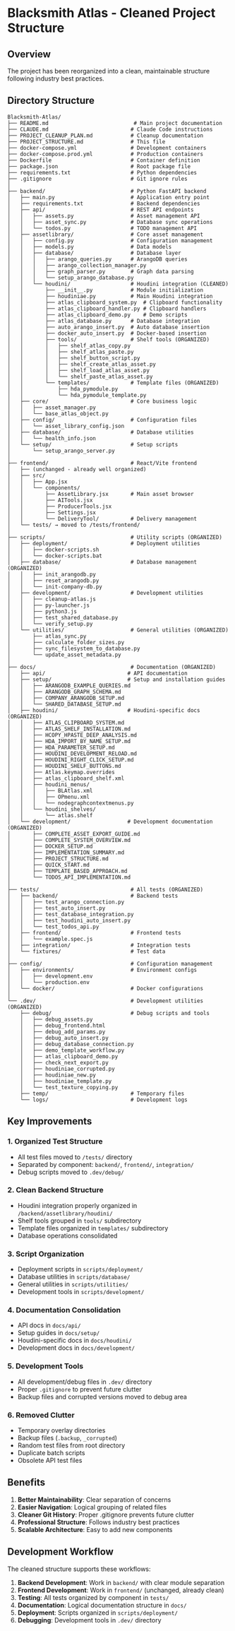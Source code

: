 # Blacksmith Atlas - Cleaned Project Structure

## Overview
The project has been reorganized into a clean, maintainable structure following industry best practices.

## Directory Structure

```
Blacksmith-Atlas/
├── README.md                           # Main project documentation
├── CLAUDE.md                          # Claude Code instructions
├── PROJECT_CLEANUP_PLAN.md            # Cleanup documentation
├── PROJECT_STRUCTURE.md               # This file
├── docker-compose.yml                 # Development containers
├── docker-compose.prod.yml            # Production containers
├── Dockerfile                         # Container definition
├── package.json                       # Root package file
├── requirements.txt                   # Python dependencies
├── .gitignore                         # Git ignore rules
│
├── backend/                           # Python FastAPI backend
│   ├── main.py                        # Application entry point
│   ├── requirements.txt               # Backend dependencies
│   ├── api/                           # REST API endpoints
│   │   ├── assets.py                  # Asset management API
│   │   ├── asset_sync.py              # Database sync operations
│   │   └── todos.py                   # TODO management API
│   ├── assetlibrary/                  # Core asset management
│   │   ├── config.py                  # Configuration management
│   │   ├── models.py                  # Data models
│   │   ├── database/                  # Database layer
│   │   │   ├── arango_queries.py      # ArangoDB queries
│   │   │   ├── arango_collection_manager.py
│   │   │   ├── graph_parser.py        # Graph data parsing
│   │   │   └── setup_arango_database.py
│   │   └── houdini/                   # Houdini integration (CLEANED)
│   │       ├── __init__.py            # Module initialization
│   │       ├── houdiniae.py           # Main Houdini integration
│   │       ├── atlas_clipboard_system.py  # Clipboard functionality
│   │       ├── atlas_clipboard_handler.py # Clipboard handlers
│   │       ├── atlas_clipboard_demo.py    # Demo scripts
│   │       ├── atlas_database.py      # Database integration
│   │       ├── auto_arango_insert.py  # Auto database insertion
│   │       ├── docker_auto_insert.py  # Docker-based insertion
│   │       ├── tools/                 # Shelf tools (ORGANIZED)
│   │       │   ├── shelf_atlas_copy.py
│   │       │   ├── shelf_atlas_paste.py
│   │       │   ├── shelf_button_script.py
│   │       │   ├── shelf_create_atlas_asset.py
│   │       │   ├── shelf_load_atlas_asset.py
│   │       │   └── shelf_paste_atlas_asset.py
│   │       └── templates/             # Template files (ORGANIZED)
│   │           ├── hda_pymodule.py
│   │           └── hda_pymodule_template.py
│   ├── core/                          # Core business logic
│   │   ├── asset_manager.py
│   │   └── base_atlas_object.py
│   ├── config/                        # Configuration files
│   │   └── asset_library_config.json
│   ├── database/                      # Database utilities
│   │   └── health_info.json
│   └── setup/                         # Setup scripts
│       └── setup_arango_server.py
│
├── frontend/                          # React/Vite frontend
│   ├── (unchanged - already well organized)
│   ├── src/
│   │   ├── App.jsx
│   │   └── components/
│   │       ├── AssetLibrary.jsx       # Main asset browser
│   │       ├── AITools.jsx
│   │       ├── ProducerTools.jsx
│   │       ├── Settings.jsx
│   │       └── DeliveryTool/          # Delivery management
│   └── tests/ → moved to /tests/frontend/
│
├── scripts/                           # Utility scripts (ORGANIZED)
│   ├── deployment/                    # Deployment utilities
│   │   ├── docker-scripts.sh
│   │   └── docker-scripts.bat
│   ├── database/                      # Database management (ORGANIZED)
│   │   ├── init_arangodb.py
│   │   ├── reset_arangodb.py
│   │   └── init-company-db.py
│   ├── development/                   # Development utilities
│   │   ├── cleanup-atlas.js
│   │   ├── py-launcher.js
│   │   ├── python3.js
│   │   ├── test_shared_database.py
│   │   └── verify_setup.py
│   └── utilities/                     # General utilities (ORGANIZED)
│       ├── atlas_sync.py
│       ├── calculate_folder_sizes.py
│       ├── sync_filesystem_to_database.py
│       └── update_asset_metadata.py
│
├── docs/                              # Documentation (ORGANIZED)
│   ├── api/                          # API documentation
│   ├── setup/                        # Setup and installation guides
│   │   ├── ARANGODB_EXAMPLE_QUERIES.md
│   │   ├── ARANGODB_GRAPH_SCHEMA.md
│   │   ├── COMPANY_ARANGODB_SETUP.md
│   │   └── SHARED_DATABASE_SETUP.md
│   ├── houdini/                      # Houdini-specific docs (ORGANIZED)
│   │   ├── ATLAS_CLIPBOARD_SYSTEM.md
│   │   ├── ATLAS_SHELF_INSTALLATION.md
│   │   ├── HCOPY_HPASTE_DEEP_ANALYSIS.md
│   │   ├── HDA_IMPORT_BY_NAME_SETUP.md
│   │   ├── HDA_PARAMETER_SETUP.md
│   │   ├── HOUDINI_DEVELOPMENT_RELOAD.md
│   │   ├── HOUDINI_RIGHT_CLICK_SETUP.md
│   │   ├── HOUDINI_SHELF_BUTTONS.md
│   │   ├── Atlas.keymap.overrides
│   │   ├── atlas_clipboard_shelf.xml
│   │   ├── houdini_menus/
│   │   │   ├── BLAtlas.xml
│   │   │   ├── OPmenu.xml
│   │   │   └── nodegraphcontextmenus.py
│   │   └── houdini_shelves/
│   │       └── atlas.shelf
│   └── development/                  # Development documentation (ORGANIZED)
│       ├── COMPLETE_ASSET_EXPORT_GUIDE.md
│       ├── COMPLETE_SYSTEM_OVERVIEW.md
│       ├── DOCKER_SETUP.md
│       ├── IMPLEMENTATION_SUMMARY.md
│       ├── PROJECT_STRUCTURE.md
│       ├── QUICK_START.md
│       ├── TEMPLATE_BASED_APPROACH.md
│       └── TODOS_API_IMPLEMENTATION.md
│
├── tests/                             # All tests (ORGANIZED)
│   ├── backend/                       # Backend tests
│   │   ├── test_arango_connection.py
│   │   ├── test_auto_insert.py
│   │   ├── test_database_integration.py
│   │   ├── test_houdini_auto_insert.py
│   │   └── test_todos_api.py
│   ├── frontend/                      # Frontend tests
│   │   └── example.spec.js
│   ├── integration/                   # Integration tests
│   └── fixtures/                      # Test data
│
├── config/                            # Configuration management
│   ├── environments/                  # Environment configs
│   │   ├── development.env
│   │   └── production.env
│   └── docker/                        # Docker configurations
│
└── .dev/                              # Development utilities (ORGANIZED)
    ├── debug/                         # Debug scripts and tools
    │   ├── debug_assets.py
    │   ├── debug_frontend.html
    │   ├── debug_add_params.py
    │   ├── debug_auto_insert.py
    │   ├── debug_database_connection.py
    │   ├── demo_template_workflow.py
    │   ├── atlas_clipboard_demo.py
    │   ├── check_next_export.py
    │   ├── houdiniae_corrupted.py
    │   ├── houdiniae_new.py
    │   ├── houdiniae_template.py
    │   └── test_texture_copying.py
    ├── temp/                          # Temporary files
    └── logs/                          # Development logs
```

## Key Improvements

### 1. Organized Test Structure
- All test files moved to `/tests/` directory
- Separated by component: `backend/`, `frontend/`, `integration/`
- Debug scripts moved to `.dev/debug/`

### 2. Clean Backend Structure
- Houdini integration properly organized in `/backend/assetlibrary/houdini/`
- Shelf tools grouped in `tools/` subdirectory
- Template files organized in `templates/` subdirectory
- Database operations consolidated

### 3. Script Organization
- Deployment scripts in `scripts/deployment/`
- Database utilities in `scripts/database/`
- General utilities in `scripts/utilities/`
- Development tools in `scripts/development/`

### 4. Documentation Consolidation
- API docs in `docs/api/`
- Setup guides in `docs/setup/`
- Houdini-specific docs in `docs/houdini/`
- Development docs in `docs/development/`

### 5. Development Tools
- All development/debug files in `.dev/` directory
- Proper `.gitignore` to prevent future clutter
- Backup files and corrupted versions moved to debug area

### 6. Removed Clutter
- Temporary overlay directories
- Backup files (`.backup`, `_corrupted`)
- Random test files from root directory
- Duplicate batch scripts
- Obsolete API test files

## Benefits

1. **Better Maintainability**: Clear separation of concerns
2. **Easier Navigation**: Logical grouping of related files
3. **Cleaner Git History**: Proper .gitignore prevents future clutter
4. **Professional Structure**: Follows industry best practices
5. **Scalable Architecture**: Easy to add new components

## Development Workflow

The cleaned structure supports these workflows:

1. **Backend Development**: Work in `backend/` with clear module separation
2. **Frontend Development**: Work in `frontend/` (unchanged, already clean)
3. **Testing**: All tests organized by component in `tests/`
4. **Documentation**: Logical documentation structure in `docs/`
5. **Deployment**: Scripts organized in `scripts/deployment/`
6. **Debugging**: Development tools in `.dev/` directory